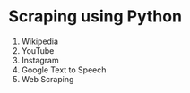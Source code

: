 # Scraping using Python 

1. Wikipedia
2. YouTube
3. Instagram
4. Google Text to Speech
5. Web Scraping
